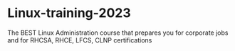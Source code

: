 # Linux-training-2023
The BEST Linux Administration course that prepares you for corporate jobs and for RHCSA, RHCE, LFCS, CLNP certifications
